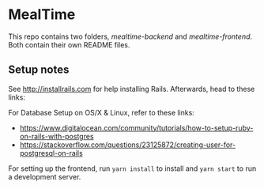 # MealTime

This repo contains two folders, *mealtime-backend* and *mealtime-frontend*. Both contain their own README files.

## Setup notes

See http://installrails.com for help installing Rails. Afterwards, head to these links:

For Database Setup on OS/X & Linux, refer to these links:
* https://www.digitalocean.com/community/tutorials/how-to-setup-ruby-on-rails-with-postgres
* https://stackoverflow.com/questions/23125872/creating-user-for-postgresql-on-rails

For setting up the frontend, run `yarn install` to install and `yarn start` to run a development server.